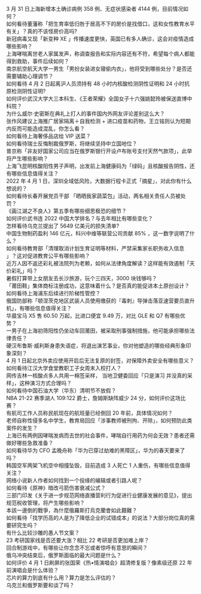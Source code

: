 3 月 31 日上海新增本土确诊病例 358 例、无症状感染者 4144 例，目前情况如何？  
如何看待董藩称「把生育率低归咎于居高不下的房价是找借口，这和女性教育水平有关」？真的不该怪房价高吗?  
新冠病毒又现「新变种 XE 」传播速度更快，英国已有多人确诊，这会对疫情造成哪些影响？  
上海哮喘离世老人家属发声，称调查报告和实际内容还有不符，希望每个病人都能得到救助，事件后续如何？  
南京航空航天大学一男生「男扮女装进女寝偷内衣」，他将受到哪些处分？是否还需要辅助心理调节？  
如何看待 4 月 2 日起离沪人员须持有 48 小时内核酸检测阴性证明和 24 小时抗原检测阴性证明?  
如何评价武汉大学大三本科生、《王者荣耀》全国女子十六强姚懿玲被保送直博中科院？  
为什么威尔·史密斯在典礼上打人的事件国内外网友评论差别这么大？  
张作风建议上海推广居家隔离＋自我检测 + 进口疫苗和药物，王立铭则认为短期内反而可能造成混乱，你怎么看？  
如何看待上海奢侈品店给 VIP 送菜？  
如何看待瑞士反悔制裁俄罗斯，将继续坚持中立国地位？  
普京称「非友好国家公司应当在俄罗斯银行开设卢布账号支付天然气款项」，此举将产生哪些影响？  
上海飞昆明核酸阳性男子声明，出发前上海健康码为「绿码」且核酸报告阴性，还有哪些信息值得关注？  
2022 年 4 月 1 日，深圳全域低风险，大数据行程卡正式「摘星」，对此你有什么想说的？  
如何看待长春开展党员干部 「晒晒我家蔬菜包」活动，两名相关责任人员被处罚？  
《画江湖之不良人》第五季有哪些细思极恐的细节？  
如何评价武书连 2022 中国大学排名？与去年相比有哪些变化？  
怎样看待乌克兰提出了 5649 亿美元的损失清单?  
中国生物制药盈利 146 亿元，科兴中维等联营公司贡献 85% ，这一数字说明了什么？  
如何看待教育部「清理取消计划生育证明等材料，严禁采集家长职务收入信息 」？这对促进教育公平有哪些影响？  
近万人因不返还彩礼被法院列为老赖，如何从法律角度解读？这样能有效遏制「天价彩礼」吗？  
暑假打算带上女朋友去长沙旅游，玩个三四天，3000 块钱够吗？  
「莆田鞋」集体商标注册成功，这意味着什么？是否真的能促进本土原创设计？  
如何看待上海浦东后续进行阶梯性管控？  
俄国防部称「顿涅茨克地区武装人员使用缴获的『毒刺』导弹击落亚速营要员直升机」，有哪些信息值得关注？  
华晨宝马 X5 售 60.50 万起，比进口便宜 9.49 万，对比 GLE 和 Q7 有哪些优势？  
一男子在上海初筛阳性仍坐动车回莆田，被采取刑事强制措施，他可能承担哪些法律责任？  
硬汉布鲁斯·威利斯身患失语症，将退出演艺事业，你对他塑造的哪些经典形象印象深刻？  
4 月 1 日起北京外卖应使用开启后无法复原的封签，对保障外卖安全有哪些意义？  
如何看待江汉大学食堂教职工子女周末入校打人？  
网传吉林一核酸点多人共用一棉签采样， 当地卫健委回应「只是演习 并没真的采样」，这种演习方式合理吗？  
如何看待中国石油大学（华东）清明节不放假？  
NBA 21-22 赛季湖人 109:122 爵士，詹姆斯缺阵威少 24 分，如何评价这场比赛？  
有航司工作人员称民航现在的航班量已经倒回 20 年前，具体情况如何？  
老师自称性侵多名中学生，教育局回应「涉事教师被刑拘、开除」，如何预防此类案件的发生？  
上海已有两例因哮喘发病而去世的社会事件，哮喘自行用药为何会无效？患者还需做好哪些急救准备？  
如何看待华为 CFO 孟晚舟称「华为已穿过劫难的黑障区」，华为的春天要来了吗？  
韩国空军两架飞机空中相撞坠毁，目前造成 3 人死亡 1 人重伤，有哪些信息值得关注？  
网络小说新人作者如何找到一个投缘的编辑或者引路人呢？  
如何看待《原神》暗改弓箭伤害衰减公式？  
三部门印发《关于进一步规范网络直播营利行为促进行业健康发展的意见》，提出规范税收管理，将产生哪些影响？  
本該一邊倒的戰爭，為什麼俄羅斯打烏克蘭會如此艱難？  
如何看待「找学历高的人是为了降低企业的试错成本」的说法？大部分岗位真的需要研究生吗？  
有什么比较沙雕的愚人节文案？  
23 考研国家线是否还要大涨？相比 22 考研是否更加难上岸？  
回合制游戏中，有哪些让你念念不忘或者惊呼有意思的瞬间？  
俄乌冲突结束后，俄罗斯面临的最大问题是什么？  
如何评价 4 月 1 日刷屏的张国荣《热•情演唱会》超清修复版？像素级还原 22 年前演唱会是什么体验？  
芯片的算力到底有什么用？算力是怎么评估的？  
乌克兰和俄罗斯要和谈了吗？  
